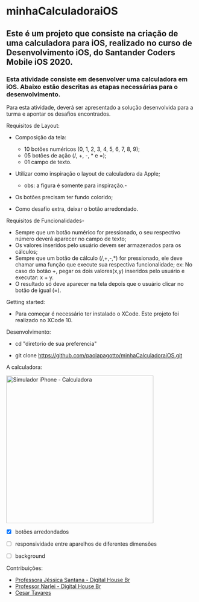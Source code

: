 # minhaCalculadoraiOS

## Este é um projeto que consiste na criação de uma calculadora para iOS, realizado no curso de Desenvolvimento iOS, do Santander Coders Mobile iOS 2020.

### Esta atividade consiste em desenvolver uma calculadora em iOS. Abaixo estão descritas as etapas necessárias para o desenvolvimento.

Para esta atividade, deverá ser apresentado a solução desenvolvida para a turma e apontar os desafios encontrados.

Requisitos de Layout:

  * Composição da tela: 

      * 10 botões numéricos (0, 1, 2, 3, 4, 5, 6, 7, 8,  9);
      * 05 botões de ação (/, +, -, * e =); 
      * 01 campo de texto.
      
  * Utilizar como inspiração o layout de calculadora da Apple;
       * obs: a figura é somente para inspiração.-
       
  * Os botões precisam ter fundo colorido;
  
  * Como desafio extra, deixar o botão arredondado.

Requisitos de Funcionalidades-

  * Sempre que um botão numérico for pressionado, o seu respectivo número deverá aparecer no campo de texto;
  * Os valores inseridos pelo usuário devem ser armazenados para os cálculos;
  * Sempre que um botão de cálculo (/,+,-,*) for pressionado, ele deve chamar uma função que execute sua respectiva funcionalidade;
        ex: No caso do botão +, pegar os dois valores(x,y) inseridos pelo usuário e executar: x + y.
  * O resultado só deve aparecer na tela depois que o usuário clicar no botão de igual (=).

Getting started:

  * Para começar é necessário ter instalado o XCode. Este projeto foi realizado no XCode 10.

Desenvolvimento:

  * cd "diretorio de sua preferencia"

  * git clone https://github.com/paolapagotto/minhaCalculadoraiOS.git

A calculadora: 


<img width="390" alt="Simulador iPhone - Calculadora" src="https://user-images.githubusercontent.com/55468847/92397741-3f823700-f11f-11ea-987e-6f7a0de74d50.png">

 - [X] botões arredondados

 - [ ] responsividade entre aparelhos de diferentes dimensões

 - [ ] background


Contribuições:

 * [Professora Jéssica Santana - Digital House Br](https://github.com/jeafsantana)
 * [Professor Narlei - Digital House Br](https://github.com/narlei)
 * [Cesar Tavares](https://github.com/cetava)
 
 
